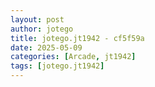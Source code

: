```yaml
---
layout: post
author: jotego
title: jotego.jt1942 - cf5f59a
date: 2025-05-09
categories: [Arcade, jt1942]
tags: [jotego.jt1942]
---
```


